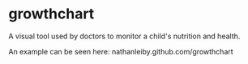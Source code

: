 growthchart
===========

A visual tool used by doctors to monitor a child's nutrition and health.

An example can be seen here:
nathanleiby.github.com/growthchart